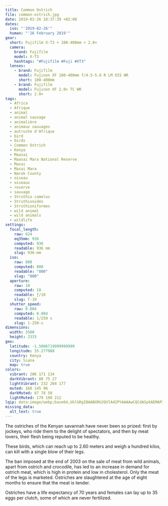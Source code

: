 ```yaml
---
title: Common Ostrich
file: common-ostrich.jpg
date: 2019-02-26 18:37:39 +02:00
dates:
  iso: "'2019-02-26'"
  human: "'26 February 2019'"
gear:
  short: Fujifilm X-T3 + 100-400mm + 2.0×
  camera:
    brand: Fujifilm
    model: X-T3
    hashtags: "#Fujifilm #Fuji #XT3"
  lenses:
    - brand: Fujifilm
      model: Fujinon XF 100-400mm f/4.5-5.6 R LM OIS WR
      short: 100-400mm
    - brand: Fujifilm
      model: Fujinon XF 2.0× TC WR
      short: 2.0×
tags:
  - Africa
  - Afrique
  - animal
  - animal sauvage
  - animalière
  - animaux sauvages
  - autruche d'Afrique
  - bird
  - birds
  - Common Ostrich
  - Kenya
  - Maasai
  - Maasai Mara National Reserve
  - Masai
  - Masai Mara
  - Narok County
  - oiseau
  - oiseaux
  - reserve
  - sauvage
  - Struthio camelus
  - Struthionidés
  - Struthioniformes
  - wild animal
  - wild animals
  - wildlife
settings:
  focal_length:
    raw: 624
    eq35mm: 936
    computed: 936
    readable: 936 mm
    slug: 936-mm
  iso:
    raw: 800
    computed: 800
    readable: "800"
    slug: "800"
  aperture:
    raw: 10
    computed: 10
    readable: ƒ/10
    slug: f-10
  shutter_speed:
    raw: 0.004
    computed: 0.004
    readable: 1/250 s
    slug: 1-250-s
dimensions:
  width: 3500
  height: 2333
geo:
  latitude: -1.5806719999999999
  longitude: 35.277988
  country: Kenya
  city: Siana
  map: true
colors:
  vibrant: 206 171 134
  darkVibrant: 80 75 27
  lightVibrant: 232 204 177
  muted: 168 145 96
  darkMuted: 87 78 50
  lightMuted: 179 198 212
lqip: data:image/webp;base64,UklGRgIBAABXRUJQVlA4IPYAAAAwCQCdASpkAEMAP3GqxFy0v7CsLrQKi/AuCWUA0nNT2mIbyyJzMaoxAiE3BswgLt9WacIPC3ZHRhovZPGqGyCX33W+EB7NRmLdidNsiNJ2bMNAAP7n40l07rKS4qwdME1tAzMEzGTuFSzNJWkoffNqtCY3LRJV/fEHUFn5WicUO4+2LF+BmGYkr10XSxnQrhSK0p4BoReu3vXpPYJYEVn23/7B9i9vYm6nCEgVQYXgmYnLkiRN6lwvF4lmzIPBvuOJVLwp1ER1ad7dXtN4SW/UyvltLuPSaHEA4YwuCyv44dgqMJYwnBsyUEAVzWYVYNmry2gqUAA=
missing_data:
  alt_text: true
---
```


The ostriches of the Kenyan savannah have never been so prized: first by jockeys, who ride them to the delight of spectators, and then by meat lovers, their flesh being reputed to be healthy.

These birds, which can reach up to 2.60 meters and weigh a hundred kilos, can kill with a single blow of their legs.

The ban imposed at the end of 2003 on the sale of meat from wild animals, apart from ostrich and crocodile, has led to an increase in demand for ostrich meat, which is high in protein and low in cholesterol. Only the meat of the legs is marketed. Ostriches are slaughtered at the age of eight months to ensure that the meat is tender.

Ostriches have a life expectancy of 70 years and females can lay up to 35 eggs per clutch, some of which are never fertilized.
